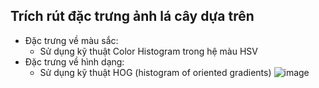 ## Trích rút đặc trưng ảnh lá cây dựa trên
- Đặc trưng về màu sắc:
  - Sử dụng kỹ thuật Color Histogram trong hệ màu HSV
- Đặc trưng về hình dạng:
  - Sử dụng kỹ thuật HOG (histogram of oriented gradients) 
![image](https://github.com/Pie-D/Tree_Leaf_Feature_Extraction/assets/96373145/88da5c5b-51c6-45f6-8157-9270b7e5d59d)

